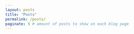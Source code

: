 ```yaml
---
layout: posts
title: "Posts"
permalink: /posts/
paginate: 5 # amount of posts to show on each blog page
---
```

